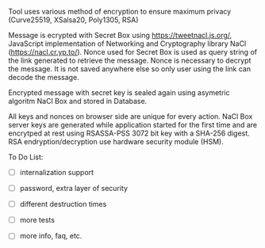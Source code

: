 Tool uses various method of encryption to ensure maximum privacy (Curve25519, XSalsa20, Poly1305, RSA)

Message is ecrypted with Secret Box using https://tweetnacl.js.org/, JavaScript implementation of 
Networking and Cryptography library NaCl (https://nacl.cr.yp.to/).  Nonce used for Secret Box is used 
as query string of the link generated to retrieve the message. Nonce is necessary to decrypt the message. 
It is not saved anywhere else so only user using the link can decode the message. 

Encrypted message with secret key is sealed again using asymetric algoritm NaCl Box and stored in Database. 

All keys and nonces on browser side are unique for every action. NaCl Box server keys are generated while application 
started for the first time and are encrytped at rest using RSASSA-PSS 3072 bit key with a SHA-256 digest. 
RSA endryption/decryption use hardware security module (HSM).

To Do List:
- [ ] internalization support 
- [ ] password, extra layer of security
- [ ] different destruction times
- [ ] more tests
- [ ] more info, faq, etc.
 